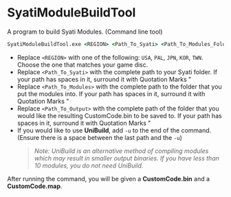 # SyatiModuleBuildTool
A program to build Syati Modules. (Command line tool)


```bat
SyatiModuleBuildTool.exe <REGION> <Path_To_Syati> <Path_To_Modules_Folder> <Path_To_Output>
```
- Replace `<REGION>` with one of the following: `USA`, `PAL`, `JPN`, `KOR`, `TWN`. Choose the one that matches your game disc.
- Replace `<Path_To_Syati>` with the complete path to your Syati folder. If your path has spaces in it, surround it with Quotation Marks "
- Replace `<Path_To_Modules>` with the complete path to the folder that you put the modules into. If your path has spaces in it, surround it with Quotation Marks "
- Replace `<Path_To_Output>` with the complete path of the folder that you would like the resulting CustomCode.bin to be saved to. If your path has spaces in it, surround it with Quotation Marks "
- If you would like to use **UniBuild**, add `-u` to the end of the command. (Ensure there is a space between the last path and the `-u`)
  > *Note: UniBuild is an alternative method of compiling modules which may result in smaller output binaries. If you have less than 10 modules, you do not need UniBuild.*

After running the command, you will be given a **CustomCode.bin** and a **CustomCode.map**.
